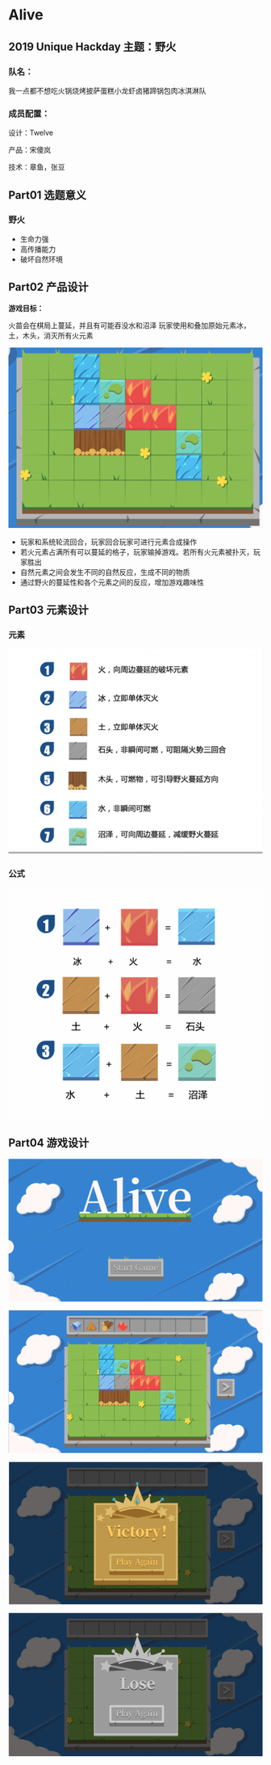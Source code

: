 # Alive

## 2019 Unique Hackday 主题：野火

### 队名：

我一点都不想吃火锅烧烤披萨蛋糕小龙虾卤猪蹄锅包肉冰淇淋队

### 成员配置：

设计：Twelve

产品：宋傻岚

技术：章鱼，张豆

## Part01 选题意义

### 野火

- 生命力强
- 高传播能力
- 破坏自然环境

## Part02 产品设计

**游戏目标：**

火苗会在棋局上蔓延，并且有可能吞没水和沼泽
玩家使用和叠加原始元素冰，土，木头，消灭所有火元素

![游戏截图](./readme/1.png)

- 玩家和系统轮流回合，玩家回合玩家可进行元素合成操作
- 若火元素占满所有可以蔓延的格子，玩家输掉游戏。若所有火元素被扑灭，玩家胜出
- 自然元素之间会发生不同的自然反应，生成不同的物质
- 通过野火的蔓延性和各个元素之间的反应，增加游戏趣味性

## Part03 元素设计

### 元素

![](./readme/2.png)

### 公式

![](./readme/3.png)

## Part04 游戏设计

![开始](./readme/4.png)

![游戏中](./readme/5.png)

![胜利](./readme/6.png)

![结束](./readme/7.png)